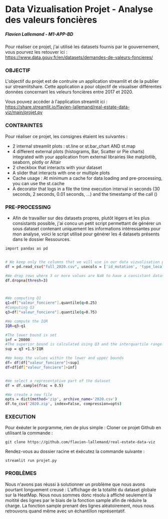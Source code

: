 # Data Vizualisation Projet - Analyse des valeurs foncières
##### Flavien Lallemand - M1-APP-BD 



Pour réaliser ce projet, j'ai utilisé les datasets fournis par le gouvernement, vous pourvez les retouver ici : https://www.data.gouv.fr/en/datasets/demandes-de-valeurs-foncieres/


### OBJECTIF 
L'objectif du projet est de contruire un application streamlit et de la publier sur streamlitshare. Cette application a pour objectif de visualiser différentes données concernant les veleurs foncières entre 2017 et 2020. 

Vous pouvez accéder à l'application streamlit ici :
https://share.streamlit.io/flavien-lallemand/real-estate-data-viz/main/projet.py 

### CONTRAINTES
Pour réaliser ce projet, les consignes étaient les suivantes : 
- 2 internal streamlit plots : st.line or st.bar_chart AND st.map
- 4 different external plots (histograms, Bar, Scatter or Pie charts) integrated with your application from external librairies like matplotlib, seaborn, plotly or Altair
- 2 checkbox that interacts with your dataset
- A slider that interacts with one or multiple plots
- Cache usage : At minimum a cache for data loading and pre-processing, you can use the st.cache
- A decorator that logs in a file the time execution interval in seconds (30 seconds, 2 seconds, 0.01 seconds, ...) and the timestamp of the call ()


### PRE-PROCESSING 
- Afin de travailler sur des datasets propres, plutôt légers et les plus consistants possible, j'ai concu un petit script permettant de générer un sous dataset contenant uniquement les informations intéressantes pour mon analyse, voici le script utilisé pour générer les 4 datasets présents dans le dossier Ressources.

```sh
import pandas as pd


# We keep only the columns that we will use in our data vizualisation project
df = pd.read_csv("full_2020.csv", usecols = ['id_mutation', 'type_local', 'valeur_fonciere', 'date_mutation','code_departement','longitude','latitude'])

#We drop rows where 3 or more values are NaN to have a consistant dataset ( > 20% of missing informations)
df.dropna(thresh=3)



#We computing Q1
q1=df["valeur_fonciere"].quantile(q=0.25)
#Computing Q3
q3=df["valeur_fonciere"].quantile(q=0.75)

#We compute the IQR
IQR=q3-q1

#The lower bound is set
inf = 20000
#The superior bound is calculated using Q3 and the interquartile range.
sup = q3 +1.5*IQR

#We keep the values within the lower and upper bounds
df= df[df["valeur_fonciere"]<sup]
df=df[df["valeur_fonciere"]>inf]


#We select a representative part of the dataset
df = df.sample(frac = 0.5)

#We create a new file
opts = dict(method='zip', archive_name='2020.csv')  
df.to_csv('2020.zip', index=False, compression=opts)
```

### EXECUTION

Pour éxéuter le porgramme, rien de plus simple : 
Cloner ce projet Github en utilisant la commande : 
```
git clone https://github.com/flavien-lallemand/real-estate-data-viz
```

Rendez-vous au dossier racine et éxécutez la commande suivante : 
```
streamlit run projet.py
```

### PROBLÈMES
Nous n'avons pas réussi à solutionner un problème que nous avons pourtant longuement creusé : L'affichage de la totalité du dataset globale sur la HeatMap. 
Nous nous sommes donc résolu à affiché seulement la moitité des lignes par le biais de la fonction sample afin de réduire la charge. La fonction sample prenant des lignes aléatoirement, nous nous retrouvons quand même avec un échantillon représentatif. 



